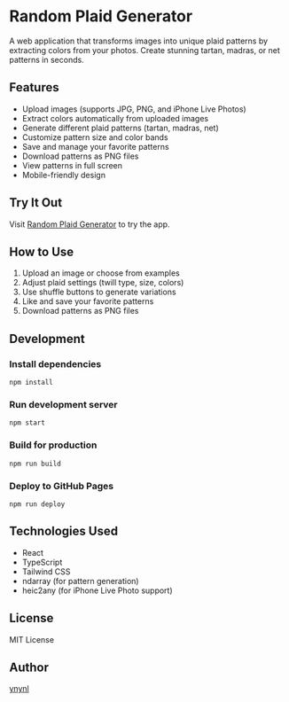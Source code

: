 # Random Plaid Generator

A web application that transforms images into unique plaid patterns by extracting colors from your photos. Create stunning tartan, madras, or net patterns in seconds.

## Features

- Upload images (supports JPG, PNG, and iPhone Live Photos)
- Extract colors automatically from uploaded images
- Generate different plaid patterns (tartan, madras, net)
- Customize pattern size and color bands
- Save and manage your favorite patterns
- Download patterns as PNG files
- View patterns in full screen
- Mobile-friendly design

## Try It Out

Visit [Random Plaid Generator](https://ynynl.github.io/plaidr) to try the app.

## How to Use

1. Upload an image or choose from examples
2. Adjust plaid settings (twill type, size, colors)
3. Use shuffle buttons to generate variations
4. Like and save your favorite patterns
5. Download patterns as PNG files

## Development

### Install dependencies
```
npm install
```

### Run development server
```
npm start
```

### Build for production
```
npm run build
```

### Deploy to GitHub Pages

```
npm run deploy
```

## Technologies Used

- React
- TypeScript
- Tailwind CSS
- ndarray (for pattern generation)
- heic2any (for iPhone Live Photo support)

## License

MIT License

## Author

[ynynl](https://github.com/ynynl)
